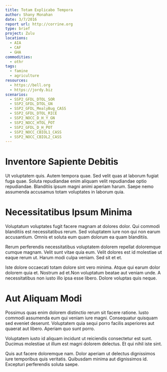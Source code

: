 ```yaml
---
title: Totam Explicabo Tempora
author: Shany Monahan
date: 3/7/2016
report url: http://corrine.org
type: brief
project: Zulu
locations:
  - AIA
  - CAF
  - GHA
commodities:
  - othr
tags:
  - famine
  - agriculture
resources:
  - https://bell.org
  - https://jordy.biz
scenarios:
  - SSP2_GFDL_DTOL_SOR
  - SSP2_GFDL_DTOL_GN
  - SSP2_GFDL_MealyBug_CASS
  - SSP2_GFDL_DTOL_RICE
  - SSP2_NOCC_D_H_Y_GN
  - SSP2_NOCC_HTOL_POT
  - SSP2_GFDL_D_H_POT
  - SSP2_NOCC_CBIOL1_CASS
  - SSP2_NOCC_CBIOL2_CASS
---
```

# Inventore Sapiente Debitis
Ut voluptatem quis. Autem tempora quae. Sed velit quas at laborum fugiat fuga quae. Soluta repudiandae enim aliquam velit repudiandae optio repudiandae. Blanditiis ipsum magni animi aperiam harum. Saepe nemo assumenda accusamus totam voluptates in laborum quia.

# Necessitatibus Ipsum Minima
Voluptatum voluptates fugit facere magnam at dolores dolor. Qui commodi blanditiis est necessitatibus rerum. Sed voluptatem iure non qui non earum accusantium. Omnis et soluta eum quam dolorum ea quam blanditiis.
 Rerum perferendis necessitatibus voluptatem dolorem repellat doloremque cumque magnam. Velit sunt vitae quia eum. Velit dolores est id molestiae ut eaque rerum ut. Harum modi culpa veniam. Sed sit et et.
 Iste dolore occaecati totam dolore sint vero minima. Atque qui earum dolor dolorem quia et. Nostrum ad et.Non voluptatum beatae aut veniam unde. A necessitatibus non iusto illo ipsa esse libero. Dolore voluptas quis neque.

# Aut Aliquam Modi
Possimus quas enim dolorem distinctio rerum sit facere ratione. Iusto commodi assumenda eum qui veniam iure magni. Consequatur quisquam sed eveniet deserunt. Voluptatem quia sequi porro facilis asperiores aut quaerat aut libero. Aperiam quo sunt porro.
 Voluptatem iusto id aliquam incidunt ut reiciendis consectetur est sunt. Ducimus molestiae ut illum est magni dolorem delectus. Et qui nihil iste sint.
 Quis aut facere doloremque nam. Dolor aperiam ut delectus dignissimos iure temporibus quis veritatis. Quibusdam minima aut dignissimos id. Excepturi perferendis soluta saepe.
